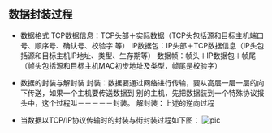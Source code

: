 ## 数据封装过程
- 数据格式
TCP数据信息：TCP头部＋实际数据（TCP头包括源和目标主机端口号、顺序号、确认号、校验字
等）
IP数据包：IP头部＋TCP数据信息（IP头包括源和目标主机IP地址、类型、生存期等）
数据帧：帧头＋IP数据包＋帧尾（帧头包括源和目标主机MAC初步地址及类型，帧尾是校验字）

- 数据的封装与解封装
封装：数据要通过网络进行传输，要从高层一层一层的向下传送，如果一个主机要传送数据到
别的主机，先把数据装到一个特殊协议报头中，这个过程叫－－－－－封装。
解封装：上述的逆向过程

- 当数据以TCP/IP协议传输时的封装与街封装过程如下图：
![pic](https://m.qpic.cn/psc?/V53fQItE1IbEAS1mwOTY1xSqBj2RqS6f/ruAMsa53pVQWN7FLK88i5uSDOhGZk*jmNvrKqQjnGpsODFSDpa9XdZ0jTZFQojrCPxU4oQBrUSVH*PJ5P4YfCTdho6ZYG7M3mOScr*9O6Zc!/mnull&bo=7QLdAQAAAAADBxE!&rf=photolist&t=5)
